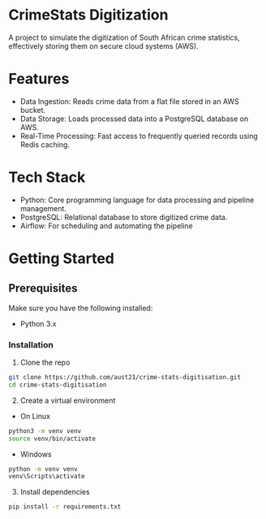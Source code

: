# CrimeStats Digitization

A project to simulate the digitization of South African crime statistics, effectively storing them on secure cloud systems (AWS).

# Features

- Data Ingestion: Reads crime data from a flat file stored in an AWS bucket.
- Data Storage: Loads processed data into a PostgreSQL database on AWS.
- Real-Time Processing: Fast access to frequently queried records using Redis caching.

# Tech Stack

- Python: Core programming language for data processing and pipeline management.
- PostgreSQL: Relational database to store digitized crime data.
- Airflow: For scheduling and automating the pipeline

# Getting Started

## Prerequisites

Make sure you have the following installed:

- Python 3.x

### Installation

1. Clone the repo

```bash
git clone https://github.com/aust21/crime-stats-digitisation.git
cd crime-stats-digitisation
```

2. Create a virtual environment

- On Linux

```bash
python3 -m venv venv
source venv/bin/activate
```

- Windows

```bash
python -m venv venv
venv\Scripts\activate
```

3. Install dependencies

```bash
pip install -r requirements.txt
```
